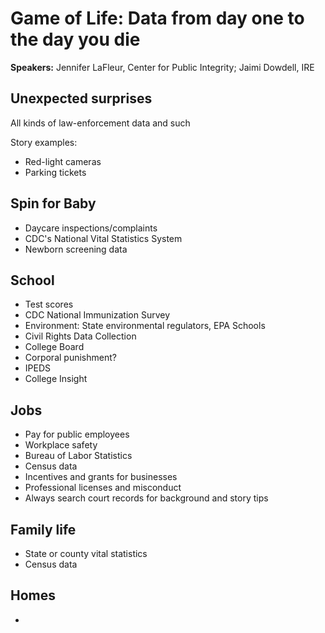 # Game of Life: Data from day one to the day you die #

**Speakers:** Jennifer LaFleur, Center for Public Integrity; Jaimi Dowdell, IRE

## Unexpected surprises ##

All kinds of law-enforcement data and such

Story examples:

* Red-light cameras
* Parking tickets

## Spin for Baby ##

* Daycare inspections/complaints
* CDC's National Vital Statistics System
* Newborn screening data

## School ##

* Test scores
* CDC National Immunization Survey
* Environment: State environmental regulators, EPA Schools
* Civil Rights Data Collection
* College Board
* Corporal punishment?
* IPEDS
* College Insight

## Jobs ##

* Pay for public employees
* Workplace safety
* Bureau of Labor Statistics
* Census data
* Incentives and grants for businesses
* Professional licenses and misconduct
* Always search court records for background and story tips

## Family life ##

* State or county vital statistics
* Census data

## Homes ##

* 
